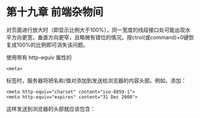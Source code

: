 # 第十九章 前端杂物间

对页面进行放大时（即显示比例大于100%），同一宽度的线段接口处可能出现水平方向更宽，垂直方向更窄，且略微有错位的情况。按ctrol(或command)+0键恢复成100%的比例即可消失该问题。

使用带有 http-equiv 属性的 

    <meta> 

标签时，服务器将把名称/值对添加到发送给浏览器的内容头部。例如，添加：

	<meta http-equiv="charset" content="iso-8859-1">
	<meta http-equiv="expires" content="31 Dec 2008">

这样发送到浏览器的头部就应该包含：


